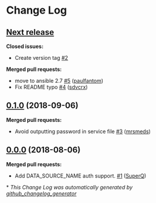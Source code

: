 # Change Log

## [**Next release**](https://galaxy.ansible.com/cloudalchemy/mysqld-exporter)

**Closed issues:**

- Create version tag [\#2](https://github.com/cloudalchemy/ansible-mysqld-exporter/issues/2)

**Merged pull requests:**

- move to ansible 2.7 [\#5](https://github.com/cloudalchemy/ansible-mysqld-exporter/pull/5) ([paulfantom](https://github.com/paulfantom))
- Fix README typo [\#4](https://github.com/cloudalchemy/ansible-mysqld-exporter/pull/4) ([sdvcrx](https://github.com/sdvcrx))

## [0.1.0](https://galaxy.ansible.com/cloudalchemy/mysqld-exporter) (2018-09-06)
**Merged pull requests:**

- Avoid outputting password in service file [\#3](https://github.com/cloudalchemy/ansible-mysqld-exporter/pull/3) ([mrsmeds](https://github.com/mrsmeds))

## [0.0.0](https://galaxy.ansible.com/cloudalchemy/mysqld-exporter) (2018-08-06)
**Merged pull requests:**

- Add DATA\_SOURCE\_NAME auth support. [\#1](https://github.com/cloudalchemy/ansible-mysqld-exporter/pull/1) ([SuperQ](https://github.com/SuperQ))



\* *This Change Log was automatically generated by [github_changelog_generator](https://github.com/skywinder/Github-Changelog-Generator)*